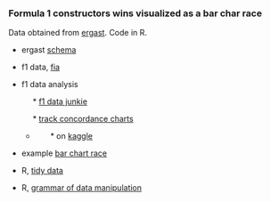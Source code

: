 ### Formula 1 constructors wins visualized as a bar char race

Data obtained from [ergast](http://ergast.com/mrd/). Code in R.

* ergast [schema](http://ergast.com/schemas/f1db_schema.txt)
* f1 data, [fia](https://www.fia.com/events/fia-formula-one-world-championship/season-2019/eventtiming-information-1)
* f1 data analysis

  &nbsp;&nbsp;&nbsp;&nbsp; * [f1 data junkie](http://www.f1datajunkie.com/)
  
  &nbsp;&nbsp;&nbsp;&nbsp; * [track concordance charts](https://blog.ouseful.info/2017/05/01/track-concordance-charts/)
  
  * &nbsp;&nbsp;&nbsp;&nbsp;&nbsp;&nbsp; * on [kaggle](https://www.kaggle.com/cjgdev/formula-1-race-data-19502017)

* example [bar chart race](https://github.com/stevejburr/Bar-Chart-Race/blob/master/Final.R)
* R, [tidy data](https://www.jstatsoft.org/article/view/v059i10)
* R, [grammar of data manipulation](https://dplyr.tidyverse.org/)
